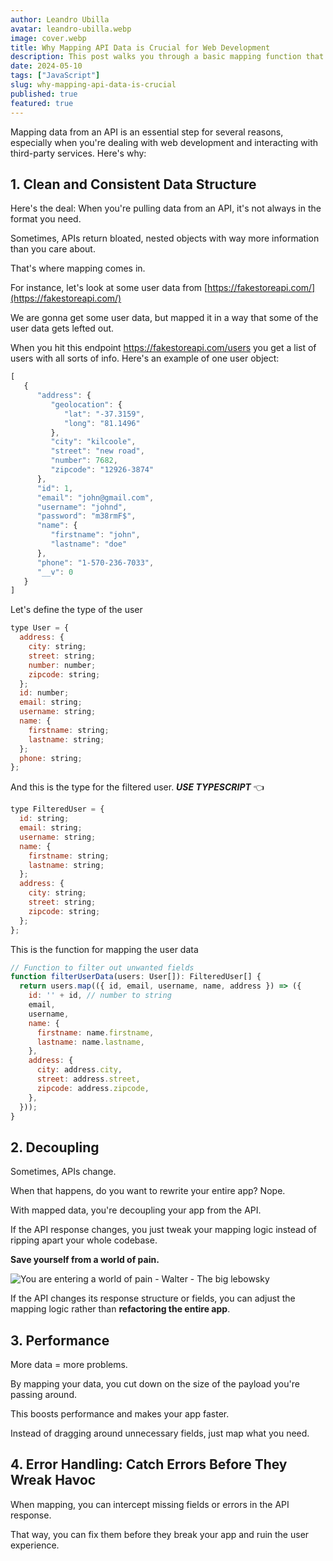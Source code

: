 ```yaml
---
author: Leandro Ubilla
avatar: leandro-ubilla.webp
image: cover.webp
title: Why Mapping API Data is Crucial for Web Development
description: This post walks you through a basic mapping function that will streamline your data handling.
date: 2024-05-10
tags: ["JavaScript"]
slug: why-mapping-api-data-is-crucial
published: true
featured: true
---
```


Mapping data from an API is an essential step for several reasons, 
especially when you're dealing with web development and interacting 
with third-party services. Here's why:

## 1. Clean and Consistent Data Structure

Here's the deal: When you're pulling data from an API, it's not always in the format you need.

Sometimes, APIs return bloated, nested objects with way more information than you care about. 

That's where mapping comes in. 

For instance, let's look at some user data from [https://fakestoreapi.com/](https://fakestoreapi.com/)

We are gonna get some user data, but mapped it in a way that some of the user data gets lefted out.

When you hit this endpoint https://fakestoreapi.com/users you get a list of users with all sorts of info. 
Here's an example of one user object:

```js showLineNumbers
[
   {
      "address": {
         "geolocation": {
            "lat": "-37.3159",
            "long": "81.1496"
         },
         "city": "kilcoole",
         "street": "new road",
         "number": 7682,
         "zipcode": "12926-3874"
      },
      "id": 1,
      "email": "john@gmail.com",
      "username": "johnd",
      "password": "m38rmF$",
      "name": {
         "firstname": "john",
         "lastname": "doe"
      },
      "phone": "1-570-236-7033",
      "__v": 0
   }
]
```

Let's define the type of the user

```js showLineNumbers
type User = {
  address: {
    city: string;
    street: string;
    number: number;
    zipcode: string;
  };
  id: number;
  email: string;
  username: string;
  name: {
    firstname: string;
    lastname: string;
  };
  phone: string;
};
```

And this is the type for the filtered user. ***USE TYPESCRIPT*** 👈

```js showLineNumbers
type FilteredUser = {
  id: string;
  email: string;
  username: string;
  name: {
    firstname: string;
    lastname: string;
  };
  address: {
    city: string;
    street: string;
    zipcode: string;
  };
};
```

This is the function for mapping the user data

```js showLineNumbers
// Function to filter out unwanted fields
function filterUserData(users: User[]): FilteredUser[] {
  return users.map(({ id, email, username, name, address }) => ({
    id: '' + id, // number to string
    email,
    username,
    name: {
      firstname: name.firstname,
      lastname: name.lastname,
    },
    address: {
      city: address.city,
      street: address.street,
      zipcode: address.zipcode,
    },
  }));
}
```

## 2. Decoupling

Sometimes, APIs change.

When that happens, do you want to rewrite your entire app? Nope.

With mapped data, you're decoupling your app from the API. 

If the API response changes, you just tweak your mapping logic instead of ripping apart 
your whole codebase.

**Save yourself from a world of pain.**

![You are entering a world of pain - Walter - The big lebowsky](/blog/01-why-mapping-api-data-is-crucial/world-of-pain-walter-min.png)

If the API changes its response structure or fields, you can adjust the mapping 
logic rather than **refactoring the entire app**.

## 3. Performance

More data = more problems. 

By mapping your data, you cut down on the size of the payload you're passing around. 

This boosts performance and makes your app faster.

Instead of dragging around unnecessary fields, just map what you need.

## 4. Error Handling: Catch Errors Before They Wreak Havoc

When mapping, you can intercept missing fields or errors in the API response. 

That way, you can fix them before they break your app and ruin the user experience.